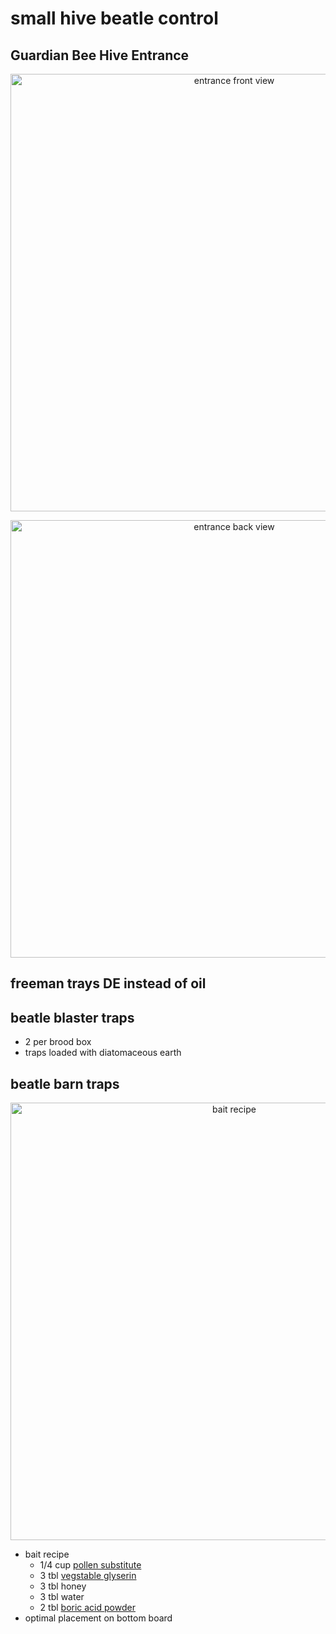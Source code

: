 # small hive beatle control
## Guardian Bee Hive Entrance
<p align="center">
  <img src="imgs/entrance_front.jpg" width="700" alt="entrance front view">
</p>
<p align="center">
  <img src="imgs/entrance_back.jpg" width="700" alt="entrance back view">
</p>

## freeman trays DE instead of oil

## beatle blaster traps
- 2 per brood box
- traps loaded with diatomaceous earth

## beatle barn traps
<p align="center">
  <img src="imgs/bait-recipe.jpg" width="700" alt="bait recipe">
</p>

- bait recipe
    - 1/4 cup [pollen substitute](https://www.mannlakeltd.com/hives-components/beginner-essentials/bee-pro-pollen-substitute/)
    - 3 tbl [vegstable glyserin](https://www.healthline.com/nutrition/vegetable-glycerin)
    - 3 tbl honey
    - 3 tbl water
    - 2 tbl [boric acid powder](https://en.wikipedia.org/wiki/Boric_acid)
- optimal placement on bottom board